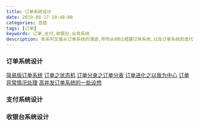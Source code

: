 ```yaml
---
title: 订单系统设计
date: 2019-09-17 19:48:00
categories: 总结
tags: [订单]
keywords: 订单,支付,收银台,业务系统
description: 本系列文章从订单系统的演进,带你从0到1搭建订单系统,以及订单系统的迭代优化与支付系统和收银台系统的交互。完成从0搭建订单支付中心系统的设计。
---
```


### 订单系统设计
[简易版订单系统](https://zhangyan1.github.io/2019/09/17/order/easyOrder/#more)
[订单之状态机](https://zhangyan1.github.io/2019/09/22/order/state/#more)
[订单分身之订单分表]()
[订单进化之以我为中心]()
[订单异常情况处理]()
[高并发订单系统的一些设想]()

### 支付系统设计

### 收银台系统设计


